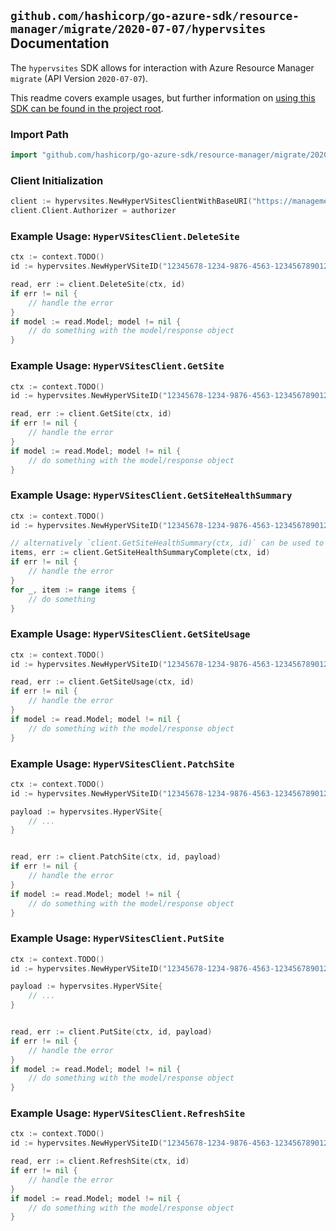 
## `github.com/hashicorp/go-azure-sdk/resource-manager/migrate/2020-07-07/hypervsites` Documentation

The `hypervsites` SDK allows for interaction with Azure Resource Manager `migrate` (API Version `2020-07-07`).

This readme covers example usages, but further information on [using this SDK can be found in the project root](https://github.com/hashicorp/go-azure-sdk/tree/main/docs).

### Import Path

```go
import "github.com/hashicorp/go-azure-sdk/resource-manager/migrate/2020-07-07/hypervsites"
```


### Client Initialization

```go
client := hypervsites.NewHyperVSitesClientWithBaseURI("https://management.azure.com")
client.Client.Authorizer = authorizer
```


### Example Usage: `HyperVSitesClient.DeleteSite`

```go
ctx := context.TODO()
id := hypervsites.NewHyperVSiteID("12345678-1234-9876-4563-123456789012", "example-resource-group", "hyperVSiteName")

read, err := client.DeleteSite(ctx, id)
if err != nil {
	// handle the error
}
if model := read.Model; model != nil {
	// do something with the model/response object
}
```


### Example Usage: `HyperVSitesClient.GetSite`

```go
ctx := context.TODO()
id := hypervsites.NewHyperVSiteID("12345678-1234-9876-4563-123456789012", "example-resource-group", "hyperVSiteName")

read, err := client.GetSite(ctx, id)
if err != nil {
	// handle the error
}
if model := read.Model; model != nil {
	// do something with the model/response object
}
```


### Example Usage: `HyperVSitesClient.GetSiteHealthSummary`

```go
ctx := context.TODO()
id := hypervsites.NewHyperVSiteID("12345678-1234-9876-4563-123456789012", "example-resource-group", "hyperVSiteName")

// alternatively `client.GetSiteHealthSummary(ctx, id)` can be used to do batched pagination
items, err := client.GetSiteHealthSummaryComplete(ctx, id)
if err != nil {
	// handle the error
}
for _, item := range items {
	// do something
}
```


### Example Usage: `HyperVSitesClient.GetSiteUsage`

```go
ctx := context.TODO()
id := hypervsites.NewHyperVSiteID("12345678-1234-9876-4563-123456789012", "example-resource-group", "hyperVSiteName")

read, err := client.GetSiteUsage(ctx, id)
if err != nil {
	// handle the error
}
if model := read.Model; model != nil {
	// do something with the model/response object
}
```


### Example Usage: `HyperVSitesClient.PatchSite`

```go
ctx := context.TODO()
id := hypervsites.NewHyperVSiteID("12345678-1234-9876-4563-123456789012", "example-resource-group", "hyperVSiteName")

payload := hypervsites.HyperVSite{
	// ...
}


read, err := client.PatchSite(ctx, id, payload)
if err != nil {
	// handle the error
}
if model := read.Model; model != nil {
	// do something with the model/response object
}
```


### Example Usage: `HyperVSitesClient.PutSite`

```go
ctx := context.TODO()
id := hypervsites.NewHyperVSiteID("12345678-1234-9876-4563-123456789012", "example-resource-group", "hyperVSiteName")

payload := hypervsites.HyperVSite{
	// ...
}


read, err := client.PutSite(ctx, id, payload)
if err != nil {
	// handle the error
}
if model := read.Model; model != nil {
	// do something with the model/response object
}
```


### Example Usage: `HyperVSitesClient.RefreshSite`

```go
ctx := context.TODO()
id := hypervsites.NewHyperVSiteID("12345678-1234-9876-4563-123456789012", "example-resource-group", "hyperVSiteName")

read, err := client.RefreshSite(ctx, id)
if err != nil {
	// handle the error
}
if model := read.Model; model != nil {
	// do something with the model/response object
}
```
